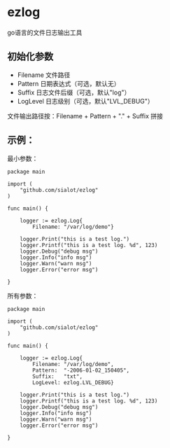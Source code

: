 # ezlog
go语言的文件日志输出工具

## 初始化参数
- Filename 文件路径
- Pattern  日期表达式（可选，默认无）
- Suffix   日志文件后缀（可选，默认"log"）
- LogLevel 日志级别（可选，默认"LVL_DEBUG"）

文件输出路径按：Filename + Pattern + "." + Suffix 拼接

## 示例：

最小参数：

	package main
	
	import (
		"github.com/sialot/ezlog"
	)
	
	func main() {
	
		logger := ezlog.Log{
			Filename: "/var/log/demo"}
	
		logger.Print("this is a test log.")
		logger.Printf("this is a test log. %d", 123)
		logger.Debug("debug msg")
		logger.Info("info msg")
		logger.Warn("warn msg")
		logger.Error("error msg")
	
	}



所有参数：

	package main
	
	import (
		"github.com/sialot/ezlog"
	)
	
	func main() {
	
		logger := ezlog.Log{
			Filename: "/var/log/demo",
			Pattern:  "-2006-01-02_150405",
			Suffix:   "txt",
			LogLevel: ezlog.LVL_DEBUG}
	
		logger.Print("this is a test log.")
		logger.Printf("this is a test log. %d", 123)
		logger.Debug("debug msg")
		logger.Info("info msg")
		logger.Warn("warn msg")
		logger.Error("error msg")
	
	}
